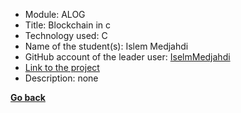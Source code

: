 - Module: ALOG
- Title: Blockchain in c
- Technology used: C
- Name of the student(s): Islem Medjahdi
- GitHub account of the leader user: [IselmMedjahdi](https://github.com/IslemMedjahdi)
- [Link to the project](https://github.com/IslemMedjahdi/blockchain-simulation-in-c)
- Description: none

**[Go back](../../ALOG.md)**
